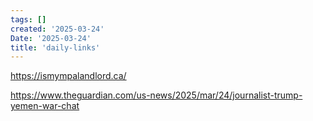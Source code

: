 ```yaml
---
tags: []
created: '2025-03-24'
Date: '2025-03-24'
title: 'daily-links'
---
```

https://ismympalandlord.ca/

https://www.theguardian.com/us-news/2025/mar/24/journalist-trump-yemen-war-chat


